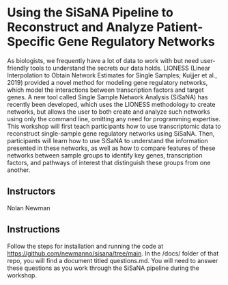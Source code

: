 # Using the SiSaNA Pipeline to Reconstruct and Analyze Patient-Specific Gene Regulatory Networks
As biologists, we frequently have a lot of data to work with but need user-friendly tools to understand the secrets our data holds. LIONESS (Linear Interpolation to Obtain Network Estimates for Single Samples; Kuijjer et al., 2019) provided a novel method for modeling gene regulatory networks, which model the interactions between transcription factors and target genes. A new tool called Single Sample Network Analysis (SiSaNA) has recently been developed, which uses the LIONESS methodology to create networks, but allows the user to both create and analyze such networks using only the command line, omitting any need for programming expertise.  This workshop will first teach participants how to use transcriptomic data to reconstruct single-sample gene regulatory networks using SiSaNA. Then, participants will learn how to use SiSaNA to understand the information presented in these networks, as well as how to compare features of these networks between sample groups to identify key genes, transcription factors, and pathways of interest that distinguish these groups from one another.
## Instructors
Nolan Newman
## Instructions
Follow the steps for installation and running the code at https://github.com/newmanno/sisana/tree/main. In the /docs/ folder of that repo, you will find a document titled questions.md. You will need to answer these questions as you work through the SiSaNA pipeline during the workshop.
